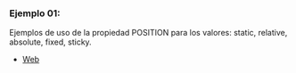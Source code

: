 ### Ejemplo 01:

Ejemplos de uso de la propiedad POSITION para los valores: static, relative, absolute, fixed, sticky.

* [Web](https://www.makeuseof.com/css-position-property-practical-examples/)